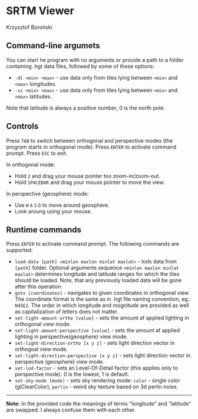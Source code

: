 # SRTM Viewer
Krzysztof Boroński

Command-line argumets
---------------------
You can start he program with no arguments or provide a path to a folder containing .hgt data files, followed by some of these options:
* `-dl <min> <max>` - use data only from tiles lying between `<min>` and `<max>` longitudes.
* `-sz <min> <max>` - use data only from tiles lying between `<min>` and `<max>` latitudes.

Note that latitude is always a positive number, 0 is the north pole.

Controls
--------
Press `TAB` to switch between orthogonal and perspective modes (the program starts in orthogonal mode).
Press `ENTER` to activate command prompt.
Press `ESC` to exit.

In orthogonal mode:
* Hold `Z` and drag your mouse pointer too zoom-in/zoom-out.
* Hold `SPACEBAR` and drag your mouse pointer to move the view.

In perspective (geosphere) mode:
* Use `W` `A` `S` `D` to move around geosphere.
* Look aroung using your mouse.

Runtime commands
----------------
Press `ENTER` to activate command prompt.
The following commands are supported:
* `load-data [path] <minlon maxlon minlat maxlat>` - lods data from `[path]` folder. Optional arguments sequence `<minlon maxlon minlat maxlat>` determines longitude and latitude ranges for which the tiles should be loaded. Note, that any previously loaded data will be gone after this operation.
* `goto [coordinates]` - navigates to given coordinates in orthogonal view. The coordinate format is the same as in .hgt file naming convention, eg.: `N45E2`. The order in which longitude and mognitude are provided as well as capitalization of letters does not matter.
* `set-light-amount-ortho [value]` - sets the amount af applied lighting in orthogonal view mode.
* `set-light-amount-perspective [value]` - sets the amount af applied lighting in perspective(geosphere) view mode.
* `set-light-direction-ortho [x y z]` - sets light direction vector in orthogoal view mode.
* `set-light-direction-perspective [x y z]` - sets light direction vector in perspective (geosphere) view mode.
* `set-lod-factor` - sets an Level-Of-Detail factor (this applies only to perspective mode). 0 is the lowest, 1 is default.
* `set-sky-mode [mode]` - sets sky rendering mode: `color` - single color (glClearColor), `perlin` - weird sky texture based on 3d perlin noise.

-----

**Note:** In the provided code the meanings of terms "longitude" and "latitude" are swapped. I always confuse them with each other.
